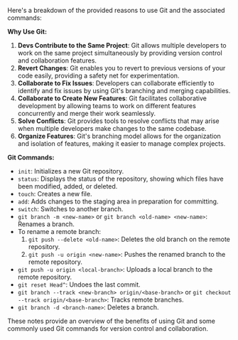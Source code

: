 Here's a breakdown of the provided reasons to use Git and the associated commands:

**Why Use Git:**
1. **Devs Contribute to the Same Project**: Git allows multiple developers to work on the same project simultaneously by providing version control and collaboration features.
2. **Revert Changes**: Git enables you to revert to previous versions of your code easily, providing a safety net for experimentation.
3. **Collaborate to Fix Issues**: Developers can collaborate efficiently to identify and fix issues by using Git's branching and merging capabilities.
4. **Collaborate to Create New Features**: Git facilitates collaborative development by allowing teams to work on different features concurrently and merge their work seamlessly.
5. **Solve Conflicts**: Git provides tools to resolve conflicts that may arise when multiple developers make changes to the same codebase.
6. **Organize Features**: Git's branching model allows for the organization and isolation of features, making it easier to manage complex projects.

**Git Commands:**
- `init`: Initializes a new Git repository.
- `status`: Displays the status of the repository, showing which files have been modified, added, or deleted.
- `touch`: Creates a new file.
- `add`: Adds changes to the staging area in preparation for committing.
- `switch`: Switches to another branch.
- `git branch -m <new-name>` or `git branch <old-name> <new-name>`: Renames a branch.
- To rename a remote branch:
  1. `git push --delete <old-name>`: Deletes the old branch on the remote repository.
  2. `git push -u origin <new-name>`: Pushes the renamed branch to the remote repository.
- `git push -u origin <local-branch>`: Uploads a local branch to the remote repository.
- `git reset Head^`: Undoes the last commit.
- `git branch --track <new-branch> origin/<base-branch>` or `git checkout --track origin/<base-branch>`: Tracks remote branches.
- `git branch -d <branch-name>`: Deletes a branch.

These notes provide an overview of the benefits of using Git and some commonly used Git commands for version control and collaboration.